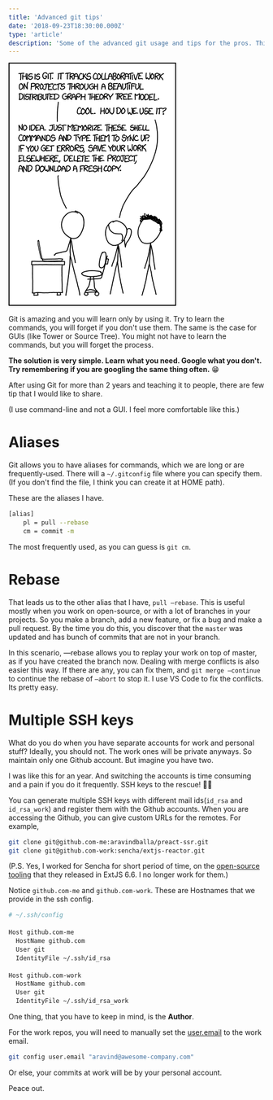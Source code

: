 ```yaml
---
title: 'Advanced git tips'
date: '2018-09-23T18:30:00.000Z'
type: 'article'
description: 'Some of the advanced git usage and tips for the pros. Things that I have learnt over the years of using git at work.'
---
```


![Git](./git.png)

Git is amazing and you will learn only by using it. Try to learn the commands, you will forget if you don't use them. The same is the case for GUIs (like Tower or Source Tree). You might not have to learn the commands, but you will forget the process.

**The solution is very simple. Learn what you need. Google what you don't. Try remembering if you are googling the same thing often.** 😁

After using Git for more than 2 years and teaching it to people, there are few tip that I would like to share.

(I use command-line and not a GUI. I feel more comfortable like this.)

# Aliases

Git allows you to have aliases for commands, which we are long or are frequently-used. There will a `~/.gitconfig` file where you can specify them. (If you don't find the file, I think you can create it at HOME path).

These are the aliases I have.

```bash
[alias]
    pl = pull --rebase
    cm = commit -m
```

The most frequently used, as you can guess is `git cm`.

# Rebase

That leads us to the other alias that I have, `pull —rebase`. This is useful mostly when you work on open-source, or with a lot of branches in your projects. So you make a branch, add a new feature, or fix a bug and make a pull request. By the time you do this, you discover that the `master` was updated and has bunch of commits that are not in your branch.

In this scenario, —rebase allows you to replay your work on top of master, as if you have created the branch now. Dealing with merge conflicts is also easier this way. If there are any, you can fix them, and `git merge —continue` to continue the rebase of `—abort` to stop it. I use VS Code to fix the conflicts. Its pretty easy.

# Multiple SSH keys

What do you do when you have separate accounts for work and personal stuff? Ideally, you should not. The work ones will be private anyways. So maintain only one Github account. But imagine you have two.

I was like this for an year. And switching the accounts is time consuming and a pain if you do it frequently. SSH keys to the rescue! ✌🏻

You can generate multiple SSH keys with different mail ids(`id_rsa` and `id_rsa_work`) and register them with the Github accounts. When you are accessing the Github, you can give custom URLs for the remotes. For example,

```bash
git clone git@github.com-me:aravindballa/preact-ssr.git
git clone git@github.com-work:sencha/extjs-reactor.git
```

(P.S. Yes, I worked for Sencha for short period of time, on the [open-source tooling](http://docs.sencha.com/extjs/6.6.0/guides/getting_started/open_tooling.html) that they released in ExtJS 6.6. I no longer work for them.)

Notice `github.com-me` and `github.com-work`. These are Hostnames that we provide in the ssh config.

```bash
# ~/.ssh/config

Host github.com-me
  HostName github.com
  User git
  IdentityFile ~/.ssh/id_rsa

Host github.com-work
  HostName github.com
  User git
  IdentityFile ~/.ssh/id_rsa_work
```

One thing, that you have to keep in mind, is the **Author**.

For the work repos, you will need to manually set the [user.email](http://user.email) to the work email.

```bash
git config user.email "aravind@awesome-company.com"
```

Or else, your commits at work will be by your personal account.

Peace out.